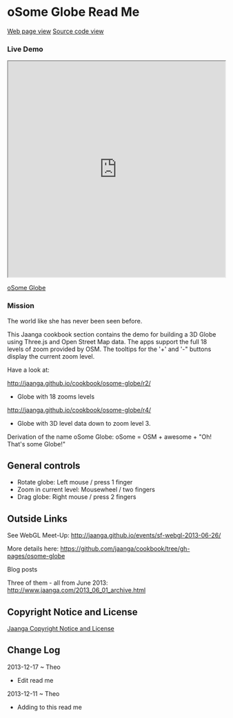 oSome Globe Read Me
==
[Web page view]( http://jaanga.github.io/cookbook/osome-globe/)
[Source code view]( https://github.com/jaanga/cookbook/tree/gh-pages/osome-globe/ )

### Live Demo

<iframe src="http://jaanga.github.io/cookbook/osome-globe/r4/index.html" width=100% height=500px class='overview' >
There is an `iframe` here. It is not visible when viewed on github.com/cookbook. To view, please go to jaanga.github.io.
</iframe>  

[oSome Globe]( http://jaanga.github.io/cookbook/osome-globe/r4/index.html )

### Mission



The world like she has never been seen before.  

This Jaanga cookbook section contains the demo for building a 3D Globe using Three.js and Open Street Map data. 
The apps support the full 18 levels of zoom provided by OSM. 
The tooltips for the '+' and '-" buttons display the current zoom level.

Have a look at:

<http://jaanga.github.io/cookbook/osome-globe/r2/>
- Globe with 18 zooms levels

<http://jaanga.github.io/cookbook/osome-globe/r4/>
- Globe with 3D level data down to zoom level 3.

Derivation of the name oSome Globe: oSome = OSM + awesome + "Oh! That's some Globe!"


## General controls

* Rotate globe: Left mouse / press 1 finger
* Zoom in current level: Mousewheel / two fingers
* Drag globe: Right mouse / press 2 fingers

## Outside Links
See WebGL Meet-Up: <http://jaanga.github.io/events/sf-webgl-2013-06-26/>

More details here: <https://github.com/jaanga/cookbook/tree/gh-pages/osome-globe>

Blog posts  

Three of them - all from June 2013: <http://www.jaanga.com/2013_06_01_archive.html>



## Copyright Notice and License
[ Jaanga Copyright Notice and License ]( https://github.com/jaanga/jaanga.github.io/copyright-notice-and-license.md )

## Change Log

2013-12-17 ~ Theo

* Edit read me

2013-12-11 ~ Theo

* Adding to this read me



